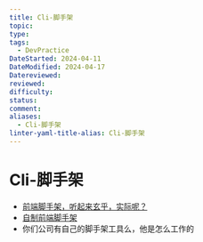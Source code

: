```yaml
---
title: Cli-脚手架
topic: 
type: 
tags:
  - DevPractice
DateStarted: 2024-04-11
DateModified: 2024-04-17
Datereviewed: 
reviewed: 
difficulty: 
status: 
comment: 
aliases:
  - Cli-脚手架
linter-yaml-title-alias: Cli-脚手架
---
```


# Cli-脚手架

- [前端脚手架，听起来玄乎，实际呢？](https://segmentfault.com/a/1190000016915868)
- [自制前端脚手架](https://link.segmentfault.com/?enc=izSHNy%2BW0A48PsijjfL3mQ%3D%3D.vwePlUDL0Q8Q1NDYUL8WmUonDLfz%2FH9qVgKkzekSwGH26DVS7NZs722P%2FPuvIvtP)
- 你们公司有自己的脚手架工具么，他是怎么工作的
